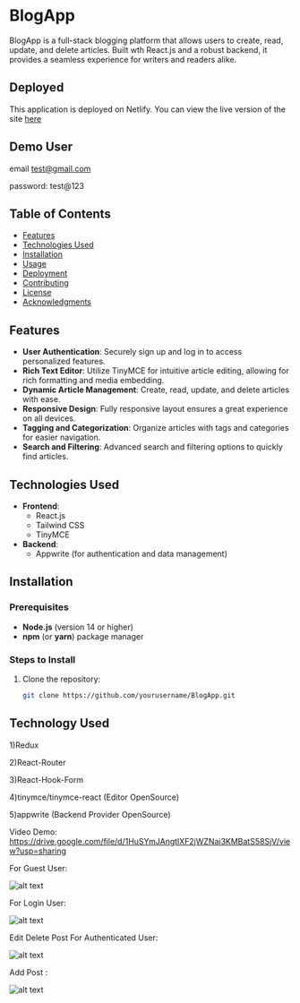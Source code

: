 # BlogApp

BlogApp is a full-stack blogging platform that allows users to create, read, update, and delete articles. Built wth React.js and a robust backend, it provides a seamless experience for writers and readers alike.

## Deployed 
This application is deployed on Netlify. You can view the live version of the site [here](https://66f58f8b92c9be079b088cdb--blogapplication1223.netlify.app/)

## Demo User
email
test@gmail.com

password: 
test@123

## Table of Contents
- [Features](#features)
- [Technologies Used](#technologies-used)
- [Installation](#installation)
- [Usage](#usage)
- [Deployment](#deployment)
- [Contributing](#contributing)
- [License](#license)
- [Acknowledgments](#acknowledgments)

## Features
- **User Authentication**: Securely sign up and log in to access personalized features.
- **Rich Text Editor**: Utilize TinyMCE for intuitive article editing, allowing for rich formatting and media embedding.
- **Dynamic Article Management**: Create, read, update, and delete articles with ease.
- **Responsive Design**: Fully responsive layout ensures a great experience on all devices.
- **Tagging and Categorization**: Organize articles with tags and categories for easier navigation.
- **Search and Filtering**: Advanced search and filtering options to quickly find articles.

## Technologies Used
- **Frontend**: 
  - React.js
  - Tailwind CSS
  - TinyMCE
- **Backend**: 
  - Appwrite (for authentication and data management)

## Installation
### Prerequisites
- **Node.js** (version 14 or higher)
- **npm** (or **yarn**) package manager

### Steps to Install
1. Clone the repository:
   ```bash
   git clone https://github.com/yourusername/BlogApp.git

## Technology Used
1)Redux

2)React-Router

3)React-Hook-Form

4)tinymce/tinymce-react (Editor OpenSource)

5)appwrite (Backend Provider OpenSource)


Video Demo:
https://drive.google.com/file/d/1HuSYmJAngtlXF2jWZNai3KMBatS58SjV/view?usp=sharing

For Guest User:

![alt text](<Screenshot 2024-08-18 at 1.49.22 PM.png>)

For Login User:

![alt text](<Screenshot 2024-08-18 at 1.35.15 PM.png>)

Edit Delete Post For Authenticated User:

![alt text](<Screenshot 2024-08-18 at 1.35.40 PM.png>)

Add Post :

![alt text](<Screenshot 2024-08-18 at 1.22.53 PM.png>)

